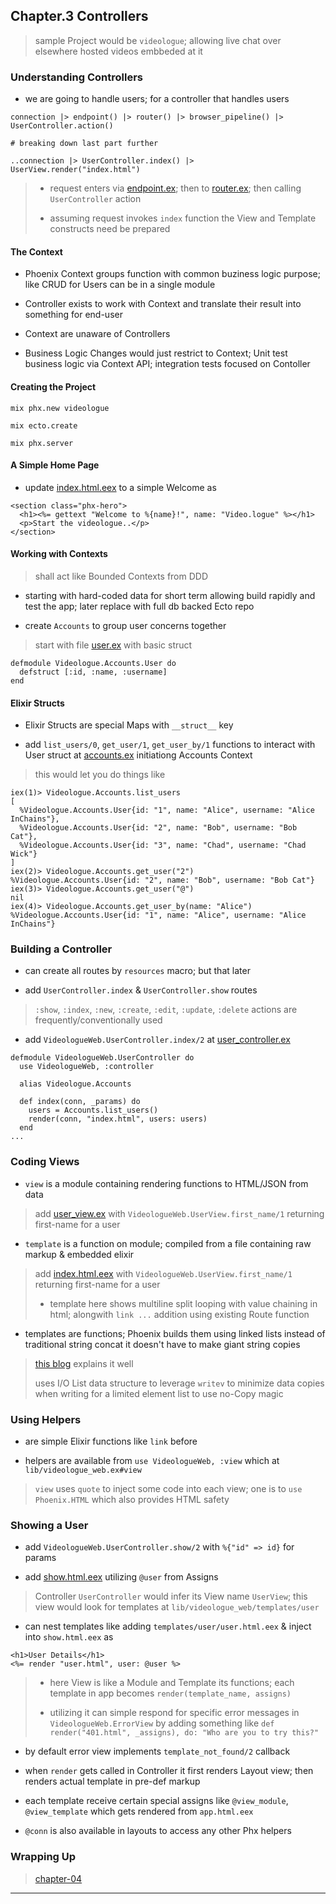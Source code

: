 
## Chapter.3 Controllers

> sample Project would be `videologue`; allowing live chat over elsewhere hosted videos embbeded at it

### Understanding Controllers

* we are going to handle users; for a controller that handles users

```
connection |> endpoint() |> router() |> browser_pipeline() |> UserController.action()

# breaking down last part further

..connection |> UserController.index() |> UserView.render("index.html")
```

> * request enters via [endpoint.ex](lib/videologue_web/endpoint.ex); then to [router.ex](videologue/lib/videologue_web/router.ex.chapter-03); then calling `UserController` action
>
> * assuming request invokes `index` function the View and Template constructs need be prepared

#### The Context

* Phoenix Context groups function with common buziness logic purpose; like CRUD for Users can be in a single module

* Controller exists to work with Context and translate their result into something for end-user

* Context are unaware of Controllers

* Business Logic Changes would just restrict to Context; Unit test business logic via Context API; integration tests focused on Contoller

#### Creating the Project

```
mix phx.new videologue

mix ecto.create

mix phx.server
```

#### A Simple Home Page

* update [index.html.eex](videologue/lib/videologue_web/templates/page/index.html.eex) to a simple Welcome as

```
<section class="phx-hero">
  <h1><%= gettext "Welcome to %{name}!", name: "Video.logue" %></h1>
  <p>Start the videologue..</p>
</section>
```

#### Working with Contexts

> shall act like Bounded Contexts from DDD

* starting with hard-coded data for short term allowing build rapidly and test the app; later replace with full db backed Ecto repo

* create `Accounts` to group user concerns together

> start with file [user.ex](videologue/lib/videologue/accounts/user.ex.chapter03) with basic struct

```
defmodule Videologue.Accounts.User do
  defstruct [:id, :name, :username]
end
```

#### Elixir Structs

* Elixir Structs are special Maps with `__struct__` key

* add `list_users/0`, `get_user/1`, `get_user_by/1` functions to interact with User struct at [accounts.ex](videologue/lib/videologue/accounts.ex.chapter03) initiationg Accounts Context

> this would let you do things like

```
iex(1)> Videologue.Accounts.list_users
[
  %Videologue.Accounts.User{id: "1", name: "Alice", username: "Alice InChains"},
  %Videologue.Accounts.User{id: "2", name: "Bob", username: "Bob Cat"},
  %Videologue.Accounts.User{id: "3", name: "Chad", username: "Chad Wick"}
]
iex(2)> Videologue.Accounts.get_user("2")
%Videologue.Accounts.User{id: "2", name: "Bob", username: "Bob Cat"}
iex(3)> Videologue.Accounts.get_user("@")
nil
iex(4)> Videologue.Accounts.get_user_by(name: "Alice")
%Videologue.Accounts.User{id: "1", name: "Alice", username: "Alice InChains"}
```

### Building a Controller

* can create all routes by `resources` macro; but that later

* add `UserController.index` & `UserController.show` routes

> `:show`, `:index`, `:new`, `:create`, `:edit`, `:update`, `:delete` actions are frequently/conventionally used

* add `VideologueWeb.UserController.index/2` at [user\_controller.ex](videologue/lib/videologue_web/controllers/user_controller.ex)

```
defmodule VideologueWeb.UserController do
  use VideologueWeb, :controller

  alias Videologue.Accounts

  def index(conn, _params) do
    users = Accounts.list_users()
    render(conn, "index.html", users: users)
  end
...
```

### Coding Views

* `view` is a module containing rendering functions to HTML/JSON from data

> add [user\_view.ex](videologue/lib/videologue_web/views/user_view.ex) with `VideologueWeb.UserView.first_name/1` returning first-name for a user

* `template` is a function on module; compiled from a file containing raw markup & embedded elixir

> add [index.html.eex](videologue/lib/videologue_web/templates/user/index.html.eex) with `VideologueWeb.UserView.first_name/1` returning first-name for a user
>
> * template here shows multiline split looping with value chaining in html; alongwith `link ...` addition using existing Route function

* templates are functions; Phoenix builds them using linked lists instead of traditional string concat it doesn't have to make giant string copies

> [this blog](https://www.evanmiller.org/elixir-ram-and-the-template-of-doom.html) explains it well
>
> uses I/O List data structure to leverage `writev` to minimize data copies when writing for a limited element list to use no-Copy magic


### Using Helpers

* are simple Elixir functions like `link` before

* helpers are available from `use VideologueWeb, :view` which at `lib/videologue_web.ex#view`

> `view` uses `quote` to inject some code into each view; one is to `use Phoenix.HTML` which also provides HTML safety


### Showing a User

* add `VideologueWeb.UserController.show/2` with `%{"id" => id}` for params

* add [show.html.eex](videologue/lib/videologue_web/templates/user/show.html.eex) utilizing `@user` from Assigns

> Controller `UserController` would infer its View name `UserView`; this view would look for templates at `lib/videologue_web/templates/user`

* can nest templates like adding `templates/user/user.html.eex` & inject into `show.html.eex` as

```
<h1>User Details</h1>
<%= render "user.html", user: @user %>
```

> * here View is like a Module and Template its functions; each template in app becomes `render(template_name, assigns)`
>
> * utilizing it can simple respond for specific error messages in `VideologueWeb.ErrorView` by adding something like `def render("401.html", _assigns), do: "Who are you to try this?"`

* by default error view implements `template_not_found/2` callback

* when `render` gets called in Controller it first renders Layout view; then renders actual template in pre-def markup

* each template receive certain special assigns like `@view_module`, `@view_template` which gets rendered from `app.html.eex`

* `@conn` is also available in layouts to access any other Phx helpers


### Wrapping Up

> [chapter-04](./chapter-04.md)

---
